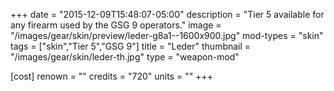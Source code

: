 +++
date = "2015-12-09T15:48:07-05:00"
description = "Tier 5 available for any firearm used by the GSG 9 operators."
image = "/images/gear/skin/preview/leder-g8a1--1600x900.jpg"
mod-types = "skin"
tags = ["skin","Tier 5","GSG 9"]
title = "Leder"
thumbnail = "/images/gear/skin/leder-th.jpg"
type = "weapon-mod"

[cost]
  renown = ""
  credits = "720"
  units = ""
+++
